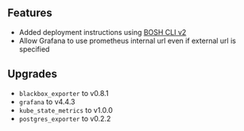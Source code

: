 ## Features

* Added deployment instructions using [BOSH CLI v2](https://bosh.io/docs/cli-v2.html)
* Allow Grafana to use prometheus internal url even if external url is specified

## Upgrades

* `blackbox_exporter` to v0.8.1
* `grafana` to v4.4.3
* `kube_state_metrics` to v1.0.0
* `postgres_exporter` to v0.2.2
